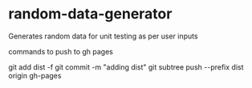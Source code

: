 # random-data-generator
Generates random data for unit testing as per user inputs

commands to push to gh pages

git add dist -f
git commit -m "adding dist"
git subtree push --prefix dist origin gh-pages